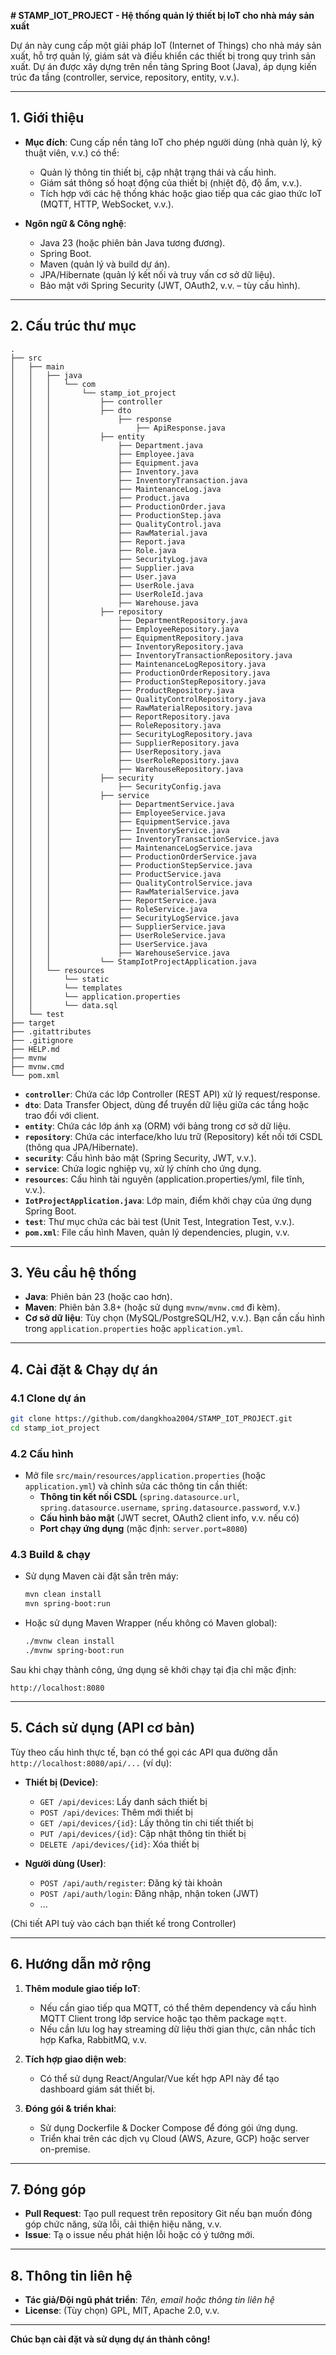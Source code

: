 **# STAMP_IOT_PROJECT - Hệ thống quản lý thiết bị IoT cho nhà máy sản xuất**

Dự án này cung cấp một giải pháp IoT (Internet of Things) cho nhà máy sản xuất, hỗ trợ quản lý, giám sát và điều khiển các thiết bị trong quy trình sản xuất. Dự án được xây dựng trên nền tảng Spring Boot (Java), áp dụng kiến trúc đa tầng (controller, service, repository, entity, v.v.).

---

## 1. Giới thiệu

- **Mục đích**: Cung cấp nền tảng IoT cho phép người dùng (nhà quản lý, kỹ thuật viên, v.v.) có thể:
  - Quản lý thông tin thiết bị, cập nhật trạng thái và cấu hình.
  - Giám sát thông số hoạt động của thiết bị (nhiệt độ, độ ẩm, v.v.).
  - Tích hợp với các hệ thống khác hoặc giao tiếp qua các giao thức IoT (MQTT, HTTP, WebSocket, v.v.).

- **Ngôn ngữ & Công nghệ**:
  - Java 23 (hoặc phiên bản Java tương đương).
  - Spring Boot.
  - Maven (quản lý và build dự án).
  - JPA/Hibernate (quản lý kết nối và truy vấn cơ sở dữ liệu).
  - Bảo mật với Spring Security (JWT, OAuth2, v.v. – tùy cấu hình).

---

## 2. Cấu trúc thư mục

```
.
├── src
│   ├── main
│   │   ├── java
│   │   │   └── com
│   │   │       └── stamp_iot_project
│   │   │           ├── controller
│   │   │           ├── dto
│   │   │               ├── response
│   │   │                   ├── ApiResponse.java
│   │   │           ├── entity
│   │   │               ├── Department.java
│   │   │               ├── Employee.java
│   │   │               ├── Equipment.java
│   │   │               ├── Inventory.java
│   │   │               ├── InventoryTransaction.java
│   │   │               ├── MaintenanceLog.java
│   │   │               ├── Product.java
│   │   │               ├── ProductionOrder.java
│   │   │               ├── ProductionStep.java
│   │   │               ├── QualityControl.java
│   │   │               ├── RawMaterial.java
│   │   │               ├── Report.java
│   │   │               ├── Role.java
│   │   │               ├── SecurityLog.java
│   │   │               ├── Supplier.java
│   │   │               ├── User.java
│   │   │               ├── UserRole.java
│   │   │               ├── UserRoleId.java
│   │   │               ├── Warehouse.java
│   │   │           ├── repository
│   │   │               ├── DepartmentRepository.java
│   │   │               ├── EmployeeRepository.java
│   │   │               ├── EquipmentRepository.java
│   │   │               ├── InventoryRepository.java
│   │   │               ├── InventoryTransactionRepository.java
│   │   │               ├── MaintenanceLogRepository.java
│   │   │               ├── ProductionOrderRepository.java
│   │   │               ├── ProductionStepRepository.java
│   │   │               ├── ProductRepository.java
│   │   │               ├── QualityControlRepository.java
│   │   │               ├── RawMaterialRepository.java
│   │   │               ├── ReportRepository.java
│   │   │               ├── RoleRepository.java
│   │   │               ├── SecurityLogRepository.java
│   │   │               ├── SupplierRepository.java
│   │   │               ├── UserRepository.java
│   │   │               ├── UserRoleRepository.java
│   │   │               ├── WarehouseRepository.java
│   │   │           ├── security
│   │   │               ├── SecurityConfig.java
│   │   │           ├── service
│   │   │               ├── DepartmentService.java
│   │   │               ├── EmployeeService.java
│   │   │               ├── EquipmentService.java
│   │   │               ├── InventoryService.java
│   │   │               ├── InventoryTransactionService.java
│   │   │               ├── MaintenanceLogService.java
│   │   │               ├── ProductionOrderService.java
│   │   │               ├── ProductionStepService.java
│   │   │               ├── ProductService.java
│   │   │               ├── QualityControlService.java
│   │   │               ├── RawMaterialService.java
│   │   │               ├── ReportService.java
│   │   │               ├── RoleService.java
│   │   │               ├── SecurityLogService.java
│   │   │               ├── SupplierService.java
│   │   │               ├── UserRoleService.java
│   │   │               ├── UserService.java
│   │   │               ├── WarehouseService.java
│   │   │           └── StampIotProjectApplication.java
│   │   └── resources
│   │       └── static
│   │       └── templates
│   │       └── application.properties
│   │       └── data.sql
│   └── test
├── target
├── .gitattributes
├── .gitignore
├── HELP.md
├── mvnw
├── mvnw.cmd
└── pom.xml
```

- **`controller`**: Chứa các lớp Controller (REST API) xử lý request/response.
- **`dto`**: Data Transfer Object, dùng để truyền dữ liệu giữa các tầng hoặc trao đổi với client.
- **`entity`**: Chứa các lớp ánh xạ (ORM) với bảng trong cơ sở dữ liệu.
- **`repository`**: Chứa các interface/kho lưu trữ (Repository) kết nối tới CSDL (thông qua JPA/Hibernate).
- **`security`**: Cấu hình bảo mật (Spring Security, JWT, v.v.).
- **`service`**: Chứa logic nghiệp vụ, xử lý chính cho ứng dụng.
- **`resources`**: Cấu hình tài nguyên (application.properties/yml, file tĩnh, v.v.).
- **`IotProjectApplication.java`**: Lớp main, điểm khởi chạy của ứng dụng Spring Boot.
- **`test`**: Thư mục chứa các bài test (Unit Test, Integration Test, v.v.).
- **`pom.xml`**: File cấu hình Maven, quản lý dependencies, plugin, v.v.

---

## 3. Yêu cầu hệ thống

- **Java**: Phiên bản 23 (hoặc cao hơn).
- **Maven**: Phiên bản 3.8+ (hoặc sử dụng `mvnw/mvnw.cmd` đi kèm).
- **Cơ sở dữ liệu**: Tùy chọn (MySQL/PostgreSQL/H2, v.v.). Bạn cần cấu hình trong `application.properties` hoặc `application.yml`.

---

## 4. Cài đặt & Chạy dự án

### 4.1 Clone dự án

```bash
git clone https://github.com/dangkhoa2004/STAMP_IOT_PROJECT.git
cd stamp_iot_project
```

### 4.2 Cấu hình

- Mở file `src/main/resources/application.properties` (hoặc `application.yml`) và chỉnh sửa các thông tin cần thiết:
  - **Thông tin kết nối CSDL** (`spring.datasource.url`, `spring.datasource.username`, `spring.datasource.password`, v.v.)
  - **Cấu hình bảo mật** (JWT secret, OAuth2 client info, v.v. nếu có)
  - **Port chạy ứng dụng** (mặc định: `server.port=8080`)

### 4.3 Build & chạy

- Sử dụng Maven cài đặt sẵn trên máy:
  ```bash
  mvn clean install
  mvn spring-boot:run
  ```
- Hoặc sử dụng Maven Wrapper (nếu không có Maven global):
  ```bash
  ./mvnw clean install
  ./mvnw spring-boot:run
  ```

Sau khi chạy thành công, ứng dụng sẽ khởi chạy tại địa chỉ mặc định:
```
http://localhost:8080
```

---

## 5. Cách sử dụng (API cơ bản)

Tùy theo cấu hình thực tế, bạn có thể gọi các API qua đường dẫn `http://localhost:8080/api/...` (ví dụ):

- **Thiết bị (Device)**:
  - `GET /api/devices`: Lấy danh sách thiết bị
  - `POST /api/devices`: Thêm mới thiết bị
  - `GET /api/devices/{id}`: Lấy thông tin chi tiết thiết bị
  - `PUT /api/devices/{id}`: Cập nhật thông tin thiết bị
  - `DELETE /api/devices/{id}`: Xóa thiết bị

- **Người dùng (User)**:
  - `POST /api/auth/register`: Đăng ký tài khoản
  - `POST /api/auth/login`: Đăng nhập, nhận token (JWT)
  - ...

(Chi tiết API tuỳ vào cách bạn thiết kế trong Controller)

---

## 6. Hướng dẫn mở rộng

1. **Thêm module giao tiếp IoT**:  
   - Nếu cần giao tiếp qua MQTT, có thể thêm dependency và cấu hình MQTT Client trong lớp service hoặc tạo thêm package `mqtt`.
   - Nếu cần lưu log hay streaming dữ liệu thời gian thực, cân nhắc tích hợp Kafka, RabbitMQ, v.v.

2. **Tích hợp giao diện web**:
   - Có thể sử dụng React/Angular/Vue kết hợp API này để tạo dashboard giám sát thiết bị.

3. **Đóng gói & triển khai**:
   - Sử dụng Dockerfile & Docker Compose để đóng gói ứng dụng.
   - Triển khai trên các dịch vụ Cloud (AWS, Azure, GCP) hoặc server on-premise.

---

## 7. Đóng góp

- **Pull Request**: Tạo pull request trên repository Git nếu bạn muốn đóng góp chức năng, sửa lỗi, cải thiện hiệu năng, v.v.
- **Issue**: Tạ o issue nếu phát hiện lỗi hoặc có ý tưởng mới.

---

## 8. Thông tin liên hệ

- **Tác giả/Đội ngũ phát triển**: *Tên, email hoặc thông tin liên hệ*
- **License**: (Tùy chọn) GPL, MIT, Apache 2.0, v.v.

---

**Chúc bạn cài đặt và sử dụng dự án thành công!**
